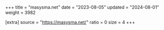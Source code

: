+++
title = "masysma.net"
date = "2023-08-05"
updated = "2024-08-01"
weight = 3982

[extra]
source = "https://masysma.net/"
ratio = 0
size = 4
+++
